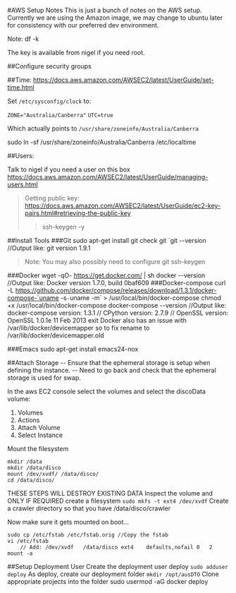 #AWS Setup Notes
This is just a bunch of notes on the AWS setup.
Currently we are using the Amazon image, we may change to ubuntu later for consistency with our preferred dev environment.

Note: df -k

The key is available from nigel if you need root.

##Configure security groups

##Time:
https://docs.aws.amazon.com/AWSEC2/latest/UserGuide/set-time.html

Set `/etc/sysconfig/clock` to:

`ZONE="Australia/Canberra"`
`UTC=true`

Which actually points to `/usr/share/zoneinfo/Australia/Canberra`

sudo ln -sf /usr/share/zoneinfo/Australia/Canberra /etc/localtime

##Users:

Talk to nigel if you need a user on this box
https://docs.aws.amazon.com/AWSEC2/latest/UserGuide/managing-users.html

>Getting public key: https://docs.aws.amazon.com/AWSEC2/latest/UserGuide/ec2-key-pairs.html#retrieving-the-public-key
>>ssh-keygen -y


##Install Tools
###Git
    sudo apt-get install git
    check git `git --version
    //Output like: git version 1.9.1
>Note: You may also possibly need to configure git ssh-keygen

###Docker
    wget -qO- https://get.docker.com/ | sh
    docker --version
    //Output like: Docker version 1.7.0, build 0baf609
###Docker-compose
    curl -L https://github.com/docker/compose/releases/download/1.3.1/docker-compose-`uname -s`-`uname -m` > /usr/local/bin/docker-compose
    chmod +x /usr/local/bin/docker-compose
    docker-compose --version
    //Output like: docker-compose version: 1.3.1
    //             CPython version: 2.7.9
    //             OpenSSL version: OpenSSL 1.0.1e 11 Feb 2013
    exit
Docker also has an issue with /var/lib/docker/devicemapper so to fix  rename to /var/lib/docker/devicemapper.old

###Emacs
sudo apt-get install emacs24-nox

##Attach Storage
-- Ensure that the ephemeral storage is setup when defining the instance.
-- Need to go back and check that the ephemeral storage is used for swap.

In the aws EC2 console select the volumes and select the discoData volume:
1. Volumes
2. Actions
3. Attach Volume
4. Select Instance

Mount the filesystem

    mkdir /data
    mkdir /data/disco
    mount /dev/xvdf/ /data/disco/
    cd /data/disco/

THESE STEPS WILL DESTROY EXISTING DATA
Inspect the volume and ONLY IF REQUIRED create a filesystem `sudo mkfs -t ext4 /dev/xvdf`
Create a crawler directory so that you have /data/disco/crawler

Now make sure it gets mounted on boot...

    sudo cp /etc/fstab /etc/fstab.orig //Copy the fstab
    vi /etc/fstab
        // Add: /dev/xvdf   /data/disco ext4    defaults,nofail 0   2
    mount -a

##Setup Deployment User
Create the deployment user deploy `sudo adduser deploy`
As deploy, create our deployment folder `mkdir /opt/ausDTO`
Clone appropriate projects into the folder
sudo usermod -aG docker deploy
